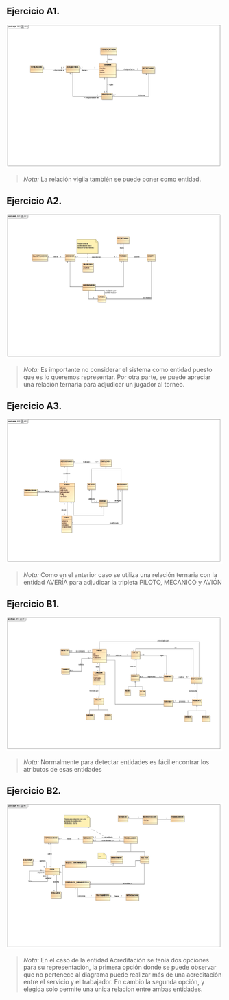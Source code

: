 ## Ejercicio A1.

![Ejercicio A1](https://github.com/the-HaMo/PDS-Repository/blob/main/images/A1.jpg)

>_Nota:_ La relación vigila también se puede poner como entidad.

## Ejercicio A2.

![Ejercicio A2](https://github.com/the-HaMo/PDS-Repository/blob/main/images/A2.jpg)

>_Nota:_ Es importante no considerar el sistema como entidad puesto que es lo queremos representar. Por otra parte, se puede apreciar una relación ternaria para adjudicar un jugador al torneo. 

## Ejercicio A3.

![Ejercicio A3](https://github.com/the-HaMo/PDS-Repository/blob/main/images/A3.jpg)

>_Nota:_ Como en el anterior caso se utiliza una relación ternaria con la entidad AVERÍA para adjudicar la tripleta PILOTO, MECANICO y AVIÓN

## Ejercicio B1.

![Ejercicio B1](https://github.com/the-HaMo/PDS-Repository/blob/main/images/B1.jpg)

>_Nota:_ Normalmente para detectar entidades es fácil encontrar los atributos de esas entidades

## Ejercicio B2.

![Ejercicio B1](https://github.com/the-HaMo/PDS-Repository/blob/main/images/B2.jpg)

>_Nota:_ En el caso de la entidad Acreditación se tenía dos opciones para su representación, la primera opción donde se puede observar que no pertenece al diagrama puede realizar más de una acreditación entre el servicio y el trabajador. En cambio la segunda opción, y elegida solo permite una unica relacion entre ambas entidades. 


